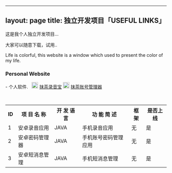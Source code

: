 
---
layout: page
title: 独立开发项目「USEFUL LINKS」 
---
这是我个人独立开发项目...        
<P>大家可以随意下载，试用..       
<P>Life is colorful, this website is a window which used to present the color of my life.          


<P>       
<h3> Personal Website</h3>   
<p>
- 个人软件.&nbsp;&nbsp;
<img src="http://omjh2j5h3.bkt.clouddn.com/icon/app%E8%A7%84%E8%8C%83.png" width="20" height="20" alt="photos" style="display:inline;margin-bottom: -5px;"/>
<a href="/APP/RecorderList.apk" target="_blank">抹茶录音宝</a>
<img src="http://omjh2j5h3.bkt.clouddn.com/icon/app%E8%A7%84%E8%8C%83.png" width="20" height="20" alt="photos" style="display:inline;margin-bottom: -5px;"/>
<a href="/APP/TPasswordSave.apk" target="_blank">抹茶账号管理器</a>
<p>
<table class="table table-bordered">
  <tr>
  <th>ID</th>
  <th>项 目 名 称</th>
  <th>开 发 语 言</th>
  <th>功 能 简 述</th>
  <th>框架</th>
  <th>是否上线</th>
  </tr>
  <tr>
  <td>1</td>
  <td>安卓录音应用</td>
  <td>JAVA</td>
  <td>手机录音应用</td>
  <td>无</td>
  <td>是</td>
  </tr>
  <tr>
  <td>2</td>
  <td>安卓密码管理器</td>
  <td>JAVA</td>
  <td>手机账号密码管理应用</td>
  <td>无</td>
  <td>是</td>
  </tr>
  <tr>
  <td>3</td>
  <td>安卓短消息管理</td>
  <td>JAVA</td>
  <td>手机短消息管理</td>
  <td>无</td>
  <td>是</td>
  </tr>
</table>
